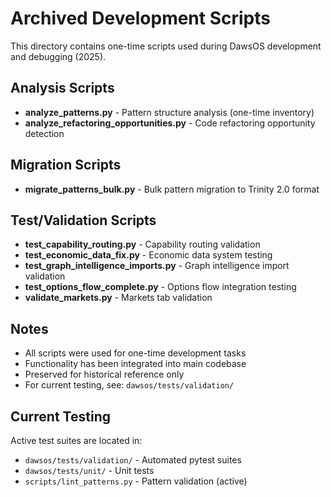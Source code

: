 # Archived Development Scripts

This directory contains one-time scripts used during DawsOS development and debugging (2025).

## Analysis Scripts
- **analyze_patterns.py** - Pattern structure analysis (one-time inventory)
- **analyze_refactoring_opportunities.py** - Code refactoring opportunity detection

## Migration Scripts
- **migrate_patterns_bulk.py** - Bulk pattern migration to Trinity 2.0 format

## Test/Validation Scripts
- **test_capability_routing.py** - Capability routing validation
- **test_economic_data_fix.py** - Economic data system testing
- **test_graph_intelligence_imports.py** - Graph intelligence import validation
- **test_options_flow_complete.py** - Options flow integration testing
- **validate_markets.py** - Markets tab validation

## Notes
- All scripts were used for one-time development tasks
- Functionality has been integrated into main codebase
- Preserved for historical reference only
- For current testing, see: `dawsos/tests/validation/`

## Current Testing
Active test suites are located in:
- `dawsos/tests/validation/` - Automated pytest suites
- `dawsos/tests/unit/` - Unit tests
- `scripts/lint_patterns.py` - Pattern validation (active)
